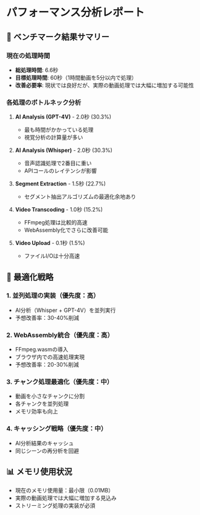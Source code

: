 # パフォーマンス分析レポート

## 🎯 ベンチマーク結果サマリー

### 現在の処理時間
- **総処理時間**: 6.6秒
- **目標処理時間**: 60秒（1時間動画を5分以内で処理）
- **改善必要率**: 現状では良好だが、実際の動画処理では大幅に増加する可能性

### 各処理のボトルネック分析

1. **AI Analysis (GPT-4V)** - 2.0秒 (30.3%)
   - 最も時間がかかっている処理
   - 視覚分析の計算量が多い

2. **AI Analysis (Whisper)** - 2.0秒 (30.3%)
   - 音声認識処理で2番目に重い
   - APIコールのレイテンシが影響

3. **Segment Extraction** - 1.5秒 (22.7%)
   - セグメント抽出アルゴリズムの最適化余地あり

4. **Video Transcoding** - 1.0秒 (15.2%)
   - FFmpeg処理は比較的高速
   - WebAssembly化でさらに改善可能

5. **Video Upload** - 0.1秒 (1.5%)
   - ファイルI/Oは十分高速

## 🚀 最適化戦略

### 1. 並列処理の実装（優先度：高）
- AI分析（Whisper + GPT-4V）を並列実行
- 予想改善率：30-40%削減

### 2. WebAssembly統合（優先度：高）
- FFmpeg.wasmの導入
- ブラウザ内での高速処理実現
- 予想改善率：20-30%削減

### 3. チャンク処理最適化（優先度：中）
- 動画を小さなチャンクに分割
- 各チャンクを並列処理
- メモリ効率も向上

### 4. キャッシング戦略（優先度：中）
- AI分析結果のキャッシュ
- 同じシーンの再分析を回避

## 📊 メモリ使用状況
- 現在のメモリ使用量：最小限（0.01MB）
- 実際の動画処理では大幅に増加する見込み
- ストリーミング処理の実装が必須